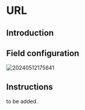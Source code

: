 # URL

## Introduction

## Field configuration

![20240512175641](https://static-docs.nocobase.com/20240512175641.png)

## Instructions

to be added.
